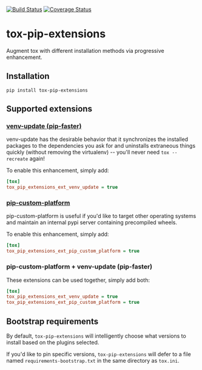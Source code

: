 [![Build Status](https://travis-ci.org/tox-dev/tox-pip-extensions.svg?branch=master)](https://travis-ci.org/tox-dev/tox-pip-extensions)
[![Coverage Status](https://coveralls.io/repos/github/asottile/tox-pip-extensions/badge.svg?branch=master)](https://coveralls.io/github/asottile/tox-pip-extensions?branch=master)

tox-pip-extensions
==================

Augment tox with different installation methods via progressive enhancement.

## Installation

`pip install tox-pip-extensions`

## Supported extensions

### [venv-update (pip-faster)](https://github.com/Yelp/venv-update)

venv-update has the desirable behavior that it synchronizes the installed
packages to the dependencies you ask for and uninstalls extraneous things
quickly (without removing the virtualenv) -- you'll never need
`tox --recreate` again!

To enable this enhancement, simply add:

```ini
[tox]
tox_pip_extensions_ext_venv_update = true
```

### [pip-custom-platform](https://github.com/asottile/pip-custom-platform)

pip-custom-platform is useful if you'd like to target other operating systems
and maintain an internal pypi server containing precompiled wheels.

To enable this enhancement, simply add:

```ini
[tox]
tox_pip_extensions_ext_pip_custom_platform = true
```

### pip-custom-platform + venv-update (pip-faster)

These extensions can be used together, simply add both:

```ini
[tox]
tox_pip_extensions_ext_venv_update = true
tox_pip_extensions_ext_pip_custom_platform = true
```

## Bootstrap requirements

By default, `tox-pip-extensions` will intelligently choose what versions to
install based on the plugins selected.

If you'd like to pin specific versions, `tox-pip-extensions` will defer to a
file named `requirements-bootstrap.txt` in the same directory as `tox.ini`.
